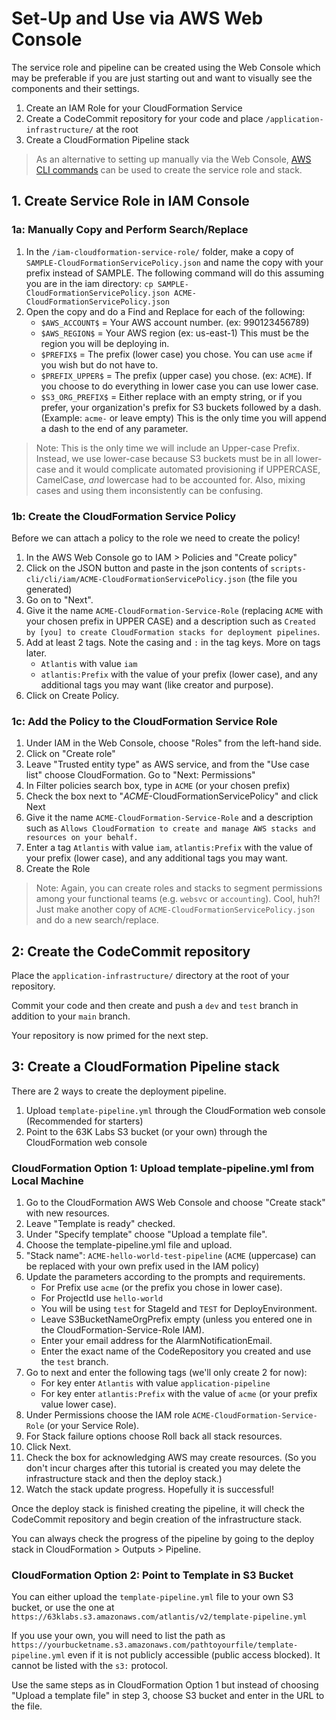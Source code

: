 # Set-Up and Use via AWS Web Console

The service role and pipeline can be created using the Web Console which may be preferable if you are just starting out and want to visually see the components and their settings.

1. Create an IAM Role for your CloudFormation Service
2. Create a CodeCommit repository for your code and place `/application-infrastructure/` at the root
3. Create a CloudFormation Pipeline stack

> As an alternative to setting up manually via the Web Console, [AWS CLI commands](./Set-Up-via-AWS-CLI.md) can be used to create the service role and stack.

## 1. Create Service Role in IAM Console

### 1a: Manually Copy and Perform Search/Replace

1. In the `/iam-cloudformation-service-role/` folder, make a copy of `SAMPLE-CloudFormationServicePolicy.json` and name the copy with your prefix instead of SAMPLE. The following command will do this assuming you are in the iam directory: `cp SAMPLE-CloudFormationServicePolicy.json ACME-CloudFormationServicePolicy.json`
2. Open the copy and do a Find and Replace for each of the following:
   - `$AWS_ACCOUNT$` = Your AWS account number. (ex: 990123456789)
   - `$AWS_REGION$` = Your AWS region (ex: us-east-1) This must be the region you will be deploying in.
   - `$PREFIX$` = The prefix (lower case) you chose. You can use `acme` if you wish but do not have to.
   - `$PREFIX_UPPER$` = The prefix (upper case) you chose. (ex: `ACME`). If you choose to do everything in lower case you can use lower case.
   - `$S3_ORG_PREFIX$` = Either replace with an empty string, or if you prefer, your organization's prefix for S3 buckets followed by a dash. (Example: `acme-` or leave empty) This is the only time you will append a dash to the end of any parameter.

> Note: This is the only time we will include an Upper-case Prefix. Instead, we use lower-case because S3 buckets must be in all lower-case and it would complicate automated provisioning if UPPERCASE, CamelCase, _and_ lowercase had to be accounted for. Also, mixing cases and using them inconsistently can be confusing.

### 1b: Create the CloudFormation Service Policy

Before we can attach a policy to the role we need to create the policy!

1. In the AWS Web Console go to IAM > Policies and "Create policy"
2. Click on the JSON button and paste in the json contents of `scripts-cli/cli/iam/ACME-CloudFormationServicePolicy.json` (the file you generated)
3. Go on to "Next".
4. Give it the name `ACME-CloudFormation-Service-Role` (replacing `ACME` with your chosen prefix in UPPER CASE) and a description such as `Created by [you] to create CloudFormation stacks for deployment pipelines`.
5. Add at least 2 tags. Note the casing and `:` in the tag keys. More on tags later.
   -  `Atlantis` with value `iam`
   -  `atlantis:Prefix` with the value of your prefix (lower case), and any additional tags you may want (like creator and purpose). 
6. Click on Create Policy.

### 1c: Add the Policy to the CloudFormation Service Role

1. Under IAM in the Web Console, choose "Roles" from the left-hand side.
2. Click on "Create role"
2. Leave "Trusted entity type" as AWS service, and from the "Use case list" choose CloudFormation. Go to "Next: Permissions"
2. In Filter policies search box, type in `ACME` (or your chosen prefix)
3. Check the box next to "_ACME_-CloudFormationServicePolicy" and click Next
4. Give it the name `ACME-CloudFormation-Service-Role` and a description such as `Allows CloudFormation to create and manage AWS stacks and resources on your behalf.`
5. Enter a tag `Atlantis` with value `iam`, `atlantis:Prefix` with the value of your prefix (lower case), and any additional tags you may want.
6. Create the Role

> Note: Again, you can create roles and stacks to segment permissions among your functional teams (e.g. `websvc` or `accounting`). Cool, huh?! Just make another copy of `ACME-CloudFormationServicePolicy.json` and do a new search/replace.

## 2: Create the CodeCommit repository

Place the `application-infrastructure/` directory at the root of your repository.

Commit your code and then create and push a `dev` and `test` branch in addition to your `main` branch.

Your repository is now primed for the next step.

## 3: Create a CloudFormation Pipeline stack

There are 2 ways to create the deployment pipeline.

1. Upload `template-pipeline.yml` through the CloudFormation web console (Recommended for starters)
2. Point to the 63K Labs S3 bucket (or your own) through the CloudFormation web console

### CloudFormation Option 1: Upload template-pipeline.yml from Local Machine

1. Go to the CloudFormation AWS Web Console and choose "Create stack" with new resources.
2. Leave "Template is ready" checked. 
3. Under "Specify template" choose "Upload a template file".
4. Choose the template-pipeline.yml file and upload.
5. "Stack name": `ACME-hello-world-test-pipeline` (`ACME` (uppercase) can be replaced with your own prefix used in the IAM policy)
6. Update the parameters according to the prompts and requirements.
   - For Prefix use `acme` (or the prefix you chose in lower case).
   - For ProjectId use `hello-world`
   - You will be using `test` for StageId and `TEST` for DeployEnvironment.
   - Leave S3BucketNameOrgPrefix empty (unless you entered one in the CloudFormation-Service-Role IAM).
   - Enter your email address for the AlarmNotificationEmail.
   - Enter the exact name of the CodeRepository you created and use the `test` branch.
7. Go to next and enter the following tags (we'll only create 2 for now):
   - For key enter `Atlantis` with value `application-pipeline`
   - For key enter `atlantis:Prefix` with the value of `acme` (or your prefix value lower case).
8. Under Permissions choose the IAM role `ACME-CloudFormation-Service-Role` (or your Service Role).
9. For Stack failure options choose Roll back all stack resources.
10. Click Next.
11. Check the box for acknowledging AWS may create resources. (So you don't incur charges after this tutorial is created you may delete the infrastructure stack and then the deploy stack.)
12. Watch the stack update progress. Hopefully it is successful!

Once the deploy stack is finished creating the pipeline, it will check the CodeCommit repository and begin creation of the infrastructure stack.

You can always check the progress of the pipeline by going to the deploy stack in CloudFormation > Outputs > Pipeline.

### CloudFormation Option 2: Point to Template in S3 Bucket

You can either upload the `template-pipeline.yml` file to your own S3 bucket, or use the one at `https://63klabs.s3.amazonaws.com/atlantis/v2/template-pipeline.yml`

If you use your own, you will need to list the path as `https://yourbucketname.s3.amazonaws.com/pathtoyourfile/template-pipeline.yml` even if it is not publicly accessible (public access blocked). It cannot be listed with the `s3:` protocol.

Use the same steps as in CloudFormation Option 1 but instead of choosing "Upload a template file" in step 3, choose S3 bucket and enter in the URL to the file.
